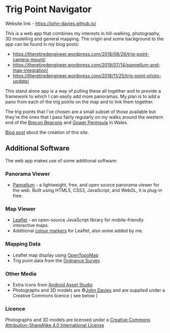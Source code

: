 # Trig Point Navigator

Website link - https://john-davies.github.io/

This is a web app that combines my interests in hill-walking, photography, 3D modelling and general mapping. The origin and some background to the app can be found in my blog posts:

* https://theretiredengineer.wordpress.com/2018/08/26/trig-point-camera-mount/
* https://theretiredengineer.wordpress.com/2019/07/14/pannellum-and-map-integration/
* https://theretiredengineer.wordpress.com/2018/11/25/trig-point-photo-update/

This stand alone app is a way of pulling these all together and to provide a framework to which I can easily add more panoramas. My plan is to add a pano from each of the trig points on the map and to link them together.

The trig points that I've chosen are a small subset of those available but they're the ones that I pass fairly regularly on my walks around the western end of the [Brecon Beacons](http://www.breconbeacons.org/) and [Gower Peninsula](https://en.wikipedia.org/wiki/Gower_Peninsula) in Wales.

[Blog post](https://theretiredengineer.wordpress.com/2019/10/20/trig-point-web-app/) about the creation of this site.

## Additional Software

The web app makes use of some additional software:

### Panorama Viewer
* [Pannellum](https://pannellum.org/) - a
  lightweight, free, and open source panorama viewer for the web.
  Built using HTML5, CSS3, JavaScript, and WebGL, it is plug-in free.

### Map Viewer

* [Leaflet](https://leafletjs.com/) - an open-source JavaScript library for mobile-friendly
  interactive maps.
* Additional [colour markers](https://github.com/pointhi/leaflet-color-markers) for Leaflet, also some added by me.

### Mapping Data

* Leaflet map display using [OpenTopoMap](https://opentopomap.org/)
* Trig point data from the [Ordnance Survey](https://www.ordnancesurvey.co.uk/gps/legacy-control-information/triangulation-stations)

### Other Media

* Extra icons from [Android Asset Studio](https://romannurik.github.io/AndroidAssetStudio/index.html)
* Photographs and 3D models are &copy;[John Davies](https://theretiredengineer.wordpress.com) and are supplied under a Creative Commons licence ( see below )

### Licence

Photographs and 3D models are licensed under a
[Creative Commons Attribution-ShareAlike 4.0 International License](http://creativecommons.org/licenses/by-sa/4.0/)

